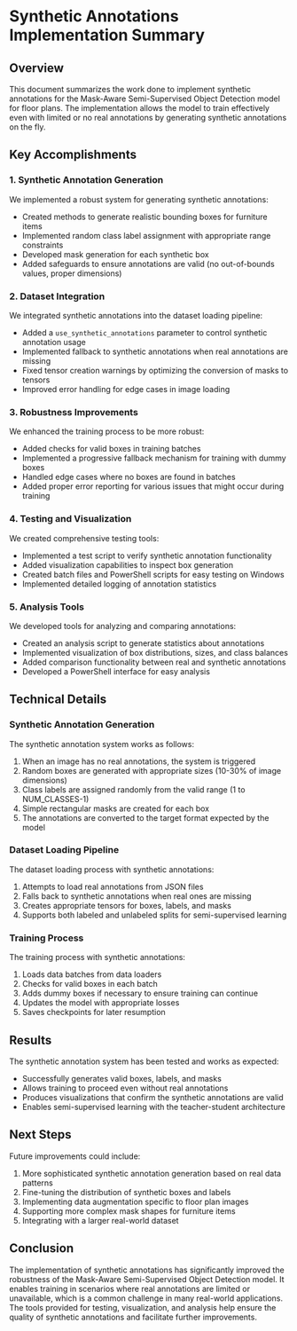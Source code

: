 # Synthetic Annotations Implementation Summary

## Overview

This document summarizes the work done to implement synthetic annotations for the Mask-Aware Semi-Supervised Object Detection model for floor plans. The implementation allows the model to train effectively even with limited or no real annotations by generating synthetic annotations on the fly.

## Key Accomplishments

### 1. Synthetic Annotation Generation

We implemented a robust system for generating synthetic annotations:
- Created methods to generate realistic bounding boxes for furniture items
- Implemented random class label assignment with appropriate range constraints
- Developed mask generation for each synthetic box
- Added safeguards to ensure annotations are valid (no out-of-bounds values, proper dimensions)

### 2. Dataset Integration

We integrated synthetic annotations into the dataset loading pipeline:
- Added a `use_synthetic_annotations` parameter to control synthetic annotation usage
- Implemented fallback to synthetic annotations when real annotations are missing
- Fixed tensor creation warnings by optimizing the conversion of masks to tensors
- Improved error handling for edge cases in image loading

### 3. Robustness Improvements

We enhanced the training process to be more robust:
- Added checks for valid boxes in training batches
- Implemented a progressive fallback mechanism for training with dummy boxes
- Handled edge cases where no boxes are found in batches
- Added proper error reporting for various issues that might occur during training

### 4. Testing and Visualization

We created comprehensive testing tools:
- Implemented a test script to verify synthetic annotation functionality
- Added visualization capabilities to inspect box generation
- Created batch files and PowerShell scripts for easy testing on Windows
- Implemented detailed logging of annotation statistics

### 5. Analysis Tools

We developed tools for analyzing and comparing annotations:
- Created an analysis script to generate statistics about annotations
- Implemented visualization of box distributions, sizes, and class balances
- Added comparison functionality between real and synthetic annotations
- Developed a PowerShell interface for easy analysis

## Technical Details

### Synthetic Annotation Generation

The synthetic annotation system works as follows:
1. When an image has no real annotations, the system is triggered
2. Random boxes are generated with appropriate sizes (10-30% of image dimensions)
3. Class labels are assigned randomly from the valid range (1 to NUM_CLASSES-1)
4. Simple rectangular masks are created for each box
5. The annotations are converted to the target format expected by the model

### Dataset Loading Pipeline

The dataset loading process with synthetic annotations:
1. Attempts to load real annotations from JSON files
2. Falls back to synthetic annotations when real ones are missing
3. Creates appropriate tensors for boxes, labels, and masks
4. Supports both labeled and unlabeled splits for semi-supervised learning

### Training Process

The training process with synthetic annotations:
1. Loads data batches from data loaders
2. Checks for valid boxes in each batch
3. Adds dummy boxes if necessary to ensure training can continue
4. Updates the model with appropriate losses
5. Saves checkpoints for later resumption

## Results

The synthetic annotation system has been tested and works as expected:
- Successfully generates valid boxes, labels, and masks
- Allows training to proceed even without real annotations
- Produces visualizations that confirm the synthetic annotations are valid
- Enables semi-supervised learning with the teacher-student architecture

## Next Steps

Future improvements could include:
1. More sophisticated synthetic annotation generation based on real data patterns
2. Fine-tuning the distribution of synthetic boxes and labels
3. Implementing data augmentation specific to floor plan images
4. Supporting more complex mask shapes for furniture items
5. Integrating with a larger real-world dataset

## Conclusion

The implementation of synthetic annotations has significantly improved the robustness of the Mask-Aware Semi-Supervised Object Detection model. It enables training in scenarios where real annotations are limited or unavailable, which is a common challenge in many real-world applications. The tools provided for testing, visualization, and analysis help ensure the quality of synthetic annotations and facilitate further improvements. 